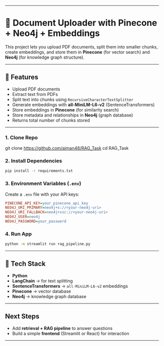 
---

# 📄 Document Uploader with Pinecone + Neo4j + Embeddings

This project lets you upload PDF documents, split them into smaller chunks, create embeddings, and store them in **Pinecone** (for vector search) and **Neo4j** (for knowledge graph structure).

---

## 🚀 Features

* Upload PDF documents
* Extract text from PDFs
* Split text into chunks using `RecursiveCharacterTextSplitter`
* Generate embeddings with **all-MiniLM-L6-v2** (SentenceTransformers)
* Store embeddings in **Pinecone** (for similarity search)
* Store metadata and relationships in **Neo4j** (graph database)
* Returns total number of chunks stored

---
### 1. Clone Repo

git clone https://github.com/aiman48/RAG_Task
cd RAG_Task



### 2. Install Dependencies

```bash
pip install -r requirements.txt
```

### 3. Environment Variables (`.env`)

Create a `.env` file with your API keys:

```ini
PINECONE_API_KEY=your_pinecone_api_key
NEO4J_URI_PRIMARY=neo4j+s://<your-neo4j-uri>
NEO4J_URI_FALLBACK=neo4j+ssc://<your-neo4j-uri>
NEO4J_USER=neo4j
NEO4J_PASSWORD=your_password
```

### 4. Run App

```bash
python -m streamlit run rag_pipeline.py
```

---

## 🔧 Tech Stack

* **Python**
* **LangChain** → for text splitting
* **SentenceTransformers** → `all-MiniLM-L6-v2` embeddings
* **Pinecone** → vector database
* **Neo4j** → knowledge graph database

---

##  Next Steps

* Add **retrieval + RAG pipeline** to answer questions
* Build a simple **frontend** (Streamlit or React) for interaction

---

